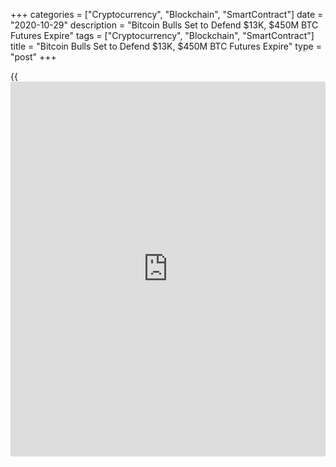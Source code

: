 +++
categories = ["Cryptocurrency", "Blockchain", "SmartContract"]
date = "2020-10-29"
description = "Bitcoin Bulls Set to Defend $13K, $450M BTC Futures Expire"
tags = ["Cryptocurrency", "Blockchain", "SmartContract"]
title = "Bitcoin Bulls Set to Defend $13K, $450M BTC Futures Expire"
type = "post"
+++

{{<iframe id="large-banner" src="https://www.bounty.group/#slide=9.0" width="100%" height="600" scrolling="no" style="border: 0px solid rgb(216, 221, 230); border-radius: 3px;">}}

A total of 62K Bitcoin (BTC) [options](https://www.fixpro.org/post/options-liquidity/) are set to expire this Friday, and
this is equivalent to $830 million in open interest. These massive
numbers fail to reflect the fact that 58% of these [options](https://www.fixpro.org/post/options-liquidity/) are now
deemed worthless. As we approach the expiry date, call (buy) [options](https://www.fixpro.org/post/options-liquidity/)
above the current level begin to depreciate very fast. It is not worth
paying $20 for the opportunity to buy BTC at $14.5K on Friday morning.
Therefore, rolling [options](https://www.fixpro.org/post/options-liquidity/) to the next month is not that helpful.

![Bitcoin bulls set to defend $13K as $450M in BTC futures expire
Friday][1]

With less than 48 hours to October’s expiry, call (buy) [options](https://www.fixpro.org/post/options-liquidity/) above
$14.5K and above face slim odds. The same can be said for the $11.5K put
(sell) [options](https://www.fixpro.org/post/options-liquidity/) which are currently trading below $10 apiece. Deribit
leads with a 70% market share of the [options](https://www.fixpro.org/post/options-liquidity/) that are still worthy.
Currently, there are $134 million worth of call (buy) [options](https://www.fixpro.org/post/options-liquidity/) from
$11.5K to $13.5K, stacked against $45.5 million in put (sell) [options](https://www.fixpro.org/post/options-liquidity/)
from $12.5K to $14.5K. Thus, bulls favor bears by a ratio of 3:1.

Chicago Mercantile Exchange (CME) holds a 26% market share among the
October BTC [options](https://www.fixpro.org/post/options-liquidity/) that still count. The call (buy) [options](https://www.fixpro.org/post/options-liquidity/) near the
current market level totals $72 million, whereas the put (sell) is less
than $1 million. This movement is not unlike past expiries as CME option
traders are usually extremely bullish.

Therefore, there’s currently a $160 million imbalance favoring bulls on
BTC option markets. This is a relevant number considering the expiry
happens at a set time. OKEx and Deribit [options](https://www.fixpro.org/post/options-liquidity/) and futures are set to
expire at 8:00 AM (UTC) on October 30, and the CME a few hours later at
4:00 PM (UTC).

Many traders believe that Bitcoin futures $5.4 billion open interest is
also set to expire on Friday. Most of those contracts are either
perpetual (inverse swap) or set for a later date. This time around, CME
leads with $360 million open interest for October, but there’s a catch.
This notional will drastically reduce ahead of expiry as traders move
their positions for upcoming months. As proof of this movement, the
CME’s outstanding October open interest was cut by $130 million
yesterday.

No matter how big an [investor](https://www.fintechee.com/tutorial-for-forex-trading/investor-mode/)’s win or loss is, rolling over the
position for the next expiry is viable. Unlike [options](https://www.fixpro.org/post/options-liquidity/) markets, futures
contracts don’t devalue nearing their last trading day.

Futures margin is adjusted [daily](https://www.fintecher.org/2020/03/03/forex-trading-daily-strategy/), meaning, the contract buyer (long)
gets paid by the seller (short) when Bitcoin trades up, and the opposite
happens if BTC price closes down. Both sides can benefit from rolling
over their positions, as long as there’s enough margin to maintain it.

For professional traders, futures premium is the most useful indicator
to gauge how bullish or bearish those [investor](https://www.fintechee.com/tutorial-for-forex-trading/investor-mode/)s are. At the time of
writing, OKEx leads the remaining exchanges with $69 million set to
expire on Friday, followed by Huobi’s $23 million.

This indicator is known as basis, and it usually ranges between a 5% to
15% annualized rate. Whenever the premium is positive, the market is
characterized as being in contango. Meanwhile, levels below 5% indicate
modest bearishness.

A negative future contracts premium is highly unusual and is usually
related to liquidity issues.

As the above chart shows, [investor](https://www.fintechee.com/tutorial-for-forex-trading/investor-mode/)s were very bullish in August, as the
1-month futures contract traded with a 25% or higher premium. That was
caused by a 30% Bitcoin hike from $9.1K to $11.9K.

The basis indicator currently stands near 14%, on the verge of a very
bullish zone. One must factor in that any leveraged bullish position
opened in the past six months is currently gaining.

Meanwhile, BTC futures open interest more than doubled to $5.4 billion
from $2.6 billion back in April. Therefore, it is safe to conclude that
[investor](https://www.fintechee.com/tutorial-for-forex-trading/investor-mode/)s are well prepared to defend the current $13K support level.

_Source:[FXPro][2]_

   1. /files/downloads/1/6/a/16a2241970935d19fbc55f9b5419d23e_135d8ce4663465f6d7539e09a2319633.png
   2. /geturl/index/2df6913aa85bce88c1761421304b53aeccba49e1/